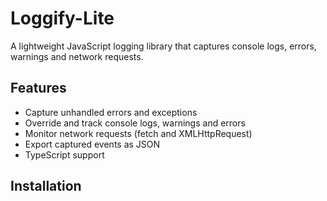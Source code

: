 # Loggify-Lite

A lightweight JavaScript logging library that captures console logs, errors, warnings and network requests.

## Features

- Capture unhandled errors and exceptions
- Override and track console logs, warnings and errors
- Monitor network requests (fetch and XMLHttpRequest)
- Export captured events as JSON
- TypeScript support

## Installation
